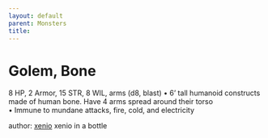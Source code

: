 ```yaml
---
layout: default
parent: Monsters 
title: 
--- 
```

# Golem, Bone
8 HP, 2 Armor, 15 STR, 8 WIL, arms (d8, blast)
• 6’ tall humanoid constructs made of human bone. Have 4 arms spread around their torso  
• Immune to mundane attacks, fire, cold, and electricity  





author: [xenio](https://xenioinabottle.blogspot.com/2021/02/classic-monsters-for-cairnito-part-1.html) xenio in a bottle


